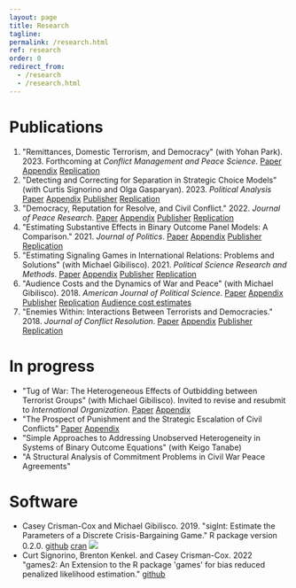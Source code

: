 ```yaml
---
layout: page
title: Research
tagline: 
permalink: /research.html
ref: research
order: 0
redirect_from: 
  - /research
  - /research.html
---
```


# Publications

1. "Remittances, Domestic Terrorism, and Democracy" (with Yohan Park). 2023. Forthcoming at *Conflict Management and Peace Science*. [Paper](research/remittances.pdf) [Appendix](research/SIremittances.pdf) [Replication](https://github.com/ccrismancox/CMPS_remittances)
1. "Detecting and Correcting for Separation in Strategic Choice Models" (with Curtis Signorino and Olga Gasparyan). 2023.  *Political Analysis* [Paper](research/CrismanCox_PA2023.pdf) [Appendix](research/SeparationAppendix.pdf) [Publisher](https://doi.org/10.1017/pan.2022.36) [Replication](https://github.com/ccrismancox/PA_BrStrat) 
1. "Democracy, Reputation for Resolve, and Civil Conflict." 2022. *Journal of Peace Research*. [Paper](research/CrismanCox_JPR2022.pdf) [Appendix](research/appendixDuration.pdf) [Publisher](https://doi.org/10.1177/00223433211024697) [Replication](https://github.com/ccrismancox/JPR_reputation4resolve)
2. "Estimating Substantive Effects in Binary Outcome Panel Models: A Comparison." 2021. *Journal of Politics*.  [Paper](research/CrismanCox_JOP2021.pdf) [Appendix](research/SupplementCRE.pdf) [Publisher](https://doi.org/10.1086/709839) [Replication](https://github.com/ccrismancox/JOP_substantiveEffectsInBinaryOutcomePanelModels)
3. "Estimating Signaling Games in International Relations: Problems and Solutions" (with Michael Gibilisco). 2021. *Political Science Research and Methods*.  [Paper](research/CrismanCox_PSRM2021.pdf) [Appendix](research/SupplementSignalingGames2019.pdf) [Publisher](https://doi.org/10.1017/psrm.2019.58) [Replication](https://github.com/ccrismancox/PSRM_signalingGames)
4. "Audience Costs and the Dynamics of War and Peace" (with Michael Gibilisco). 2018. *American Journal of Political Science*. [Paper](research/CrismanCox_AJPS2018.pdf) [Appendix](research/SupplementAudienceCosts2018.pdf) [Publisher](https://doi.org/10.1111/ajps.12347) [Replication](https://github.com/ccrismancox/AJPS_audienceCosts) [Audience cost estimates](research/ACestimates.csv) 
5. "Enemies Within: Interactions Between Terrorists and Democracies." 2018. *Journal of Conflict Resolution*.   [Paper](research/CrismanCox_JCR2018.pdf) [Appendix](research/SupplementTerrorParties.pdf) [Publisher](https://doi.org/10.1177/0022002717698819) [Replication](https://github.com/ccrismancox/JCR_enemieswithin)




# In progress

- "Tug of War: The Heterogeneous Effects of Outbidding between Terrorist Groups" (with Michael Gibilisco). Invited to revise and resubmit to *International Organization*. [Paper](research/outbidding.pdf) [Appendix](research/outbiddingSI.pdf)
- "The Prospect of Punishment and the Strategic Escalation of Civil Conflicts"  [Paper](research/punishment.pdf) [Appendix](research/SIpunishment.pdf) 
- "Simple Approaches to Addressing Unobserved Heterogeneity in Systems of Binary Outcome Equations" (with Keigo Tanabe)
- "A Structural Analysis of Commitment Problems in Civil War Peace Agreements"

# Software

- Casey Crisman-Cox and Michael Gibilisco. 2019. "sigInt: Estimate the Parameters of a Discrete Crisis-Bargaining Game." R package version 0.2.0. [github](https://github.com/ccrismancox/sigInt)  [cran](https://cran.r-project.org/web/packages/sigInt/index.html) [![](https://cranlogs.r-pkg.org/badges/grand-total/sigInt)](https://cran.r-project.org/package=sigInt)
- Curt Signorino,  Brenton Kenkel. and Casey Crisman-Cox. 2022 "games2: An Extension to the R package 'games' for bias reduced penalized likelihood estimation."  [github](https://github.com/ccrismancox/games2/)

